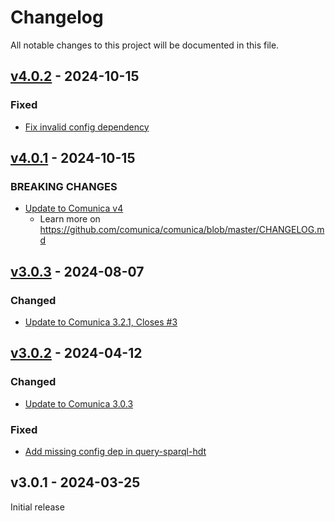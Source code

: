 # Changelog
All notable changes to this project will be documented in this file.

<a name="v4.0.2"></a>
## [v4.0.2](https://github.com/comunica/comunica-feature-hdt/compare/v4.0.1...v4.0.2) - 2024-10-15

### Fixed
* [Fix invalid config dependency](https://github.com/comunica/comunica-feature-hdt/commit/6df2c6a564783616f6169b10e63156b4dda24670)

<a name="v4.0.1"></a>
## [v4.0.1](https://github.com/comunica/comunica-feature-hdt/compare/v3.0.3...v4.0.1) - 2024-10-15

### BREAKING CHANGES
* [Update to Comunica v4](https://github.com/comunica/comunica-feature-hdt/commit/164087356698e9a3bcb22cc07170a2e7868dc5c0)
  * Learn more on https://github.com/comunica/comunica/blob/master/CHANGELOG.md

<a name="v3.0.3"></a>
## [v3.0.3](https://github.com/comunica/comunica-feature-hdt/compare/v3.0.2...v3.0.3) - 2024-08-07

### Changed
* [Update to Comunica 3.2.1, Closes #3](https://github.com/comunica/comunica-feature-hdt/commit/5f8cbf3ece355e0bf09304ce9edef0b36d0169db)

<a name="v3.0.2"></a>
## [v3.0.2](https://github.com/comunica/comunica-feature-hdt/compare/v3.0.1...v3.0.2) - 2024-04-12

### Changed
* [Update to Comunica 3.0.3](https://github.com/comunica/comunica-feature-hdt/commit/c2e3638fac729cb97c286949a016491409aea46d)

### Fixed
* [Add missing config dep in query-sparql-hdt](https://github.com/comunica/comunica-feature-hdt/commit/2bd648520373293c413b6e5bc11337a6334a0d7e)

<a name="v3.0.1"></a>
## v3.0.1 - 2024-03-25

Initial release
